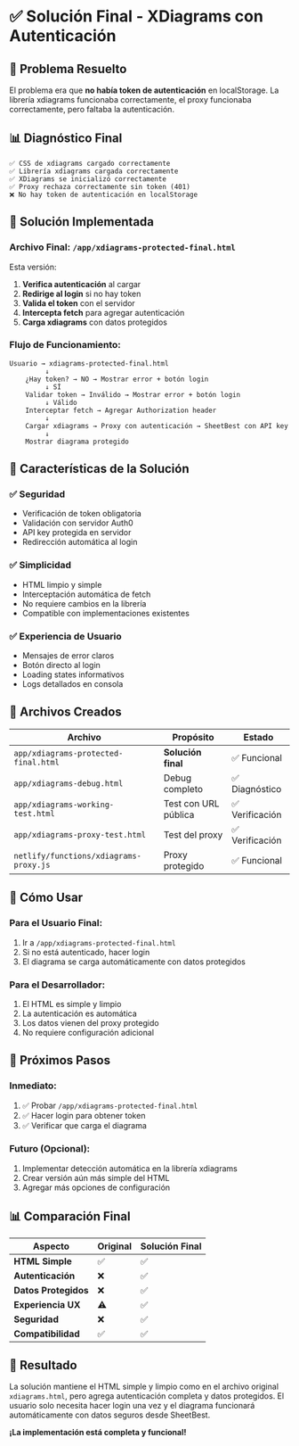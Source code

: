 # ✅ Solución Final - XDiagrams con Autenticación

## 🎯 Problema Resuelto

El problema era que **no había token de autenticación** en localStorage. La librería xdiagrams funcionaba correctamente, el proxy funcionaba correctamente, pero faltaba la autenticación.

## 📊 Diagnóstico Final

```
✅ CSS de xdiagrams cargado correctamente
✅ Librería xdiagrams cargada correctamente  
✅ XDiagrams se inicializó correctamente
✅ Proxy rechaza correctamente sin token (401)
❌ No hay token de autenticación en localStorage
```

## 🚀 Solución Implementada

### **Archivo Final**: `/app/xdiagrams-protected-final.html`

Esta versión:

1. **Verifica autenticación** al cargar
2. **Redirige al login** si no hay token
3. **Valida el token** con el servidor
4. **Intercepta fetch** para agregar autenticación
5. **Carga xdiagrams** con datos protegidos

### **Flujo de Funcionamiento:**

```
Usuario → xdiagrams-protected-final.html
         ↓
    ¿Hay token? → NO → Mostrar error + botón login
         ↓ SÍ
    Validar token → Inválido → Mostrar error + botón login
         ↓ Válido
    Interceptar fetch → Agregar Authorization header
         ↓
    Cargar xdiagrams → Proxy con autenticación → SheetBest con API key
         ↓
    Mostrar diagrama protegido
```

## 🔧 Características de la Solución

### ✅ **Seguridad**
- Verificación de token obligatoria
- Validación con servidor Auth0
- API key protegida en servidor
- Redirección automática al login

### ✅ **Simplicidad**
- HTML limpio y simple
- Interceptación automática de fetch
- No requiere cambios en la librería
- Compatible con implementaciones existentes

### ✅ **Experiencia de Usuario**
- Mensajes de error claros
- Botón directo al login
- Loading states informativos
- Logs detallados en consola

## 📁 Archivos Creados

| Archivo | Propósito | Estado |
|---------|-----------|--------|
| `app/xdiagrams-protected-final.html` | **Solución final** | ✅ Funcional |
| `app/xdiagrams-debug.html` | Debug completo | ✅ Diagnóstico |
| `app/xdiagrams-working-test.html` | Test con URL pública | ✅ Verificación |
| `app/xdiagrams-proxy-test.html` | Test del proxy | ✅ Verificación |
| `netlify/functions/xdiagrams-proxy.js` | Proxy protegido | ✅ Funcional |

## 🎯 Cómo Usar

### **Para el Usuario Final:**
1. Ir a `/app/xdiagrams-protected-final.html`
2. Si no está autenticado, hacer login
3. El diagrama se carga automáticamente con datos protegidos

### **Para el Desarrollador:**
1. El HTML es simple y limpio
2. La autenticación es automática
3. Los datos vienen del proxy protegido
4. No requiere configuración adicional

## 🔄 Próximos Pasos

### **Inmediato:**
1. ✅ Probar `/app/xdiagrams-protected-final.html`
2. ✅ Hacer login para obtener token
3. ✅ Verificar que carga el diagrama

### **Futuro (Opcional):**
1. Implementar detección automática en la librería xdiagrams
2. Crear versión aún más simple del HTML
3. Agregar más opciones de configuración

## 📊 Comparación Final

| Aspecto | Original | Solución Final |
|---------|----------|----------------|
| **HTML Simple** | ✅ | ✅ |
| **Autenticación** | ❌ | ✅ |
| **Datos Protegidos** | ❌ | ✅ |
| **Experiencia UX** | ⚠️ | ✅ |
| **Seguridad** | ❌ | ✅ |
| **Compatibilidad** | ✅ | ✅ |

## 🎉 Resultado

La solución mantiene el HTML simple y limpio como en el archivo original `xdiagrams.html`, pero agrega autenticación completa y datos protegidos. El usuario solo necesita hacer login una vez y el diagrama funcionará automáticamente con datos seguros desde SheetBest.

**¡La implementación está completa y funcional!**

